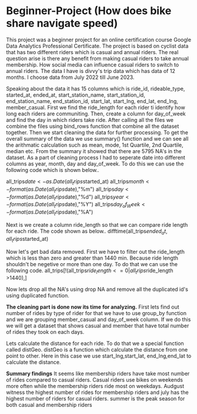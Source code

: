 # Beginner-Project (How does bike share navigate speed)
This project was a beginner project for an online certification course Google Data Analytics Professional Certificate. The project is based on cyclist data that has two different riders which is casual and annual riders. The real question arise is there any benefit from making casual riders to take annual membership. How social media can influence casual riders to switch to annual riders. The data I have is divvy's trip data which has data of 12 months. I choose data from July 2022 till June 2023. 

Speaking about the data it has 15 columns which is ride_id, rideable_type, started_at, ended_at, start_station_name, start_station_id, end_station_name, end_station_id, start_lat, start_lng, end_lat, end_lng, member_casual. First we find the ride_length for each rider ti identify how long each riders are communiting. Then, create a column for day_of_week and find the day in which riders take ride.
After calling all the files we combine the files using bind_rows function that combine all the dataset together. Then we start cleaning the data for further processing. To get the overall summary of the data we use summary() function and we can see all the arithmatic calculation such as mean, mode, 1st Quartile, 2nd Quartile, median etc. From the summary it showed that there are 5795 NA's in the dataset.
As a part of cleaning process I had to seperate date into different columns as year, month, day and day_of_week. To do this we can use the following code which is shown below..

all_trips$date <- as.Date(all_trips$started_at)
all_trips$month <- format(as.Date(all_trips$date),"%m")
all_trips$day <- format(as.Date(all_trips$date),"%d")
all_trips$year <- format(as.Date(all_trips$date),"%Y")
all_trips$day_of_Week <- format(as.Date(all_trips$date),"%A")

Next is we create a column ride_length so that we can compare ride length for each ride. The code shown as below..
difftime(all_trips$ended_at,all_trips$started_at)

Now let's get bad data removed. First we have to filter out the ride_length which is less than zero and greater than 1440 min. Because ride length shouldn't be negetive or more than one day.
To do that we can use the following code.
all_trips[!(all_trips$ride_length <=0 | 
                            all_trips$ride_length >1440),]

Now lets drop all the NA's using drop NA and remove all the duplicated id's using duplicated function.

**The cleaning part is done now its time for analyzing.**
First lets find out number of rides by type of rider for that we have to use group_by function and we are grouping member_casual and day_of_week column. If we do this we will get a dataset that shows casual and member that have total number of rides they took on each days.

Lets calculate the distance for each ride. To do that we a special function called distGeo. distGeo is a function which calculate the distance from one point to other. Here in this case we use start_lng,start_lat, end_lng,end_lat to calculate the distance.

**Summary findings**
It seems like membership riders have take most number of rides compared to casual riders. Casual riders use bikes on weekends more often while the membership riders ride most on weekdays.
Audgust witness the highest number of rides for membership riders and july has the highest number of riders for casual riders.
summer is the peak season for both casual and membership riders 
